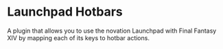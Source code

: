 # Launchpad Hotbars
A plugin that allows you to use the novation Launchpad with Final Fantasy XIV by mapping each of its keys to hotbar actions.

